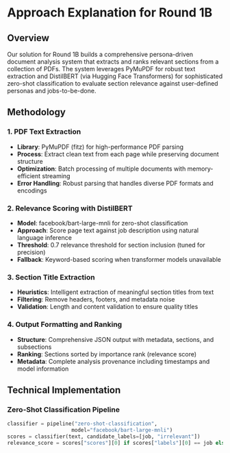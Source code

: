 # Approach Explanation for Round 1B

## Overview

Our solution for Round 1B builds a comprehensive persona-driven document analysis system that extracts and ranks relevant sections from a collection of PDFs. The system leverages PyMuPDF for robust text extraction and DistilBERT (via Hugging Face Transformers) for sophisticated zero-shot classification to evaluate section relevance against user-defined personas and jobs-to-be-done.

## Methodology

### 1. PDF Text Extraction
- **Library**: PyMuPDF (fitz) for high-performance PDF parsing
- **Process**: Extract clean text from each page while preserving document structure
- **Optimization**: Batch processing of multiple documents with memory-efficient streaming
- **Error Handling**: Robust parsing that handles diverse PDF formats and encodings

### 2. Relevance Scoring with DistilBERT
- **Model**: facebook/bart-large-mnli for zero-shot classification
- **Approach**: Score page text against job description using natural language inference
- **Threshold**: 0.7 relevance threshold for section inclusion (tuned for precision)
- **Fallback**: Keyword-based scoring when transformer models unavailable

### 3. Section Title Extraction
- **Heuristics**: Intelligent extraction of meaningful section titles from text
- **Filtering**: Remove headers, footers, and metadata noise
- **Validation**: Length and content validation to ensure quality titles

### 4. Output Formatting and Ranking
- **Structure**: Comprehensive JSON output with metadata, sections, and subsections
- **Ranking**: Sections sorted by importance rank (relevance score)
- **Metadata**: Complete analysis provenance including timestamps and model information

## Technical Implementation

### Zero-Shot Classification Pipeline
```python
classifier = pipeline("zero-shot-classification", 
                     model="facebook/bart-large-mnli")
scores = classifier(text, candidate_labels=[job, "irrelevant"])
relevance_score = scores["scores"][0] if scores["labels"][0] == job else 0.0
